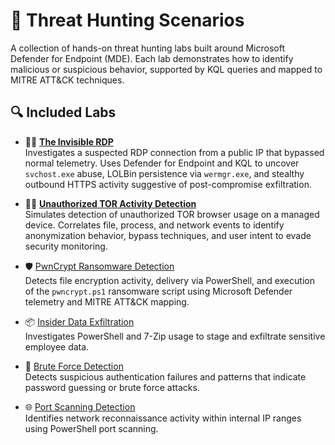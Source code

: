 # 🧠 Threat Hunting Scenarios

A collection of hands-on threat hunting labs built around Microsoft Defender for Endpoint (MDE). Each lab demonstrates how to identify malicious or suspicious behavior, supported by KQL queries and mapped to MITRE ATT&CK techniques.

## 🔍 Included Labs

- 🕵️‍♂️ **[The Invisible RDP](./the-invisible-rdp)**  
  Investigates a suspected RDP connection from a public IP that bypassed normal telemetry. Uses Defender for Endpoint and KQL to uncover `svchost.exe` abuse, LOLBin persistence via `wermgr.exe`, and stealthy outbound HTTPS activity suggestive of post-compromise exfiltration.

- 🕵️‍♂️ **[Unauthorized TOR Activity Detection](./unauthorized-tor-activity)**  
  Simulates detection of unauthorized TOR browser usage on a managed device. Correlates file, process, and network events to identify anonymization behavior, bypass techniques, and user intent to evade security monitoring.

- 🛡️ [PwnCrypt Ransomware Detection](./pwncrypt-ransomware-detection/README.md)  
  Detects file encryption activity, delivery via PowerShell, and execution of the `pwncrypt.ps1` ransomware script using Microsoft Defender telemetry and MITRE ATT&CK mapping.

- 📦 [Insider Data Exfiltration](./insider-data-exfil/README.md)  
  Investigates PowerShell and 7-Zip usage to stage and exfiltrate sensitive employee data.

- 🔐 [Brute Force Detection](./brute-force-detection/README.md)  
  Detects suspicious authentication failures and patterns that indicate password guessing or brute force attacks.

- 🌐 [Port Scanning Detection](./port-scanning-detection/README.md)  
  Identifies network reconnaissance activity within internal IP ranges using PowerShell port scanning.

